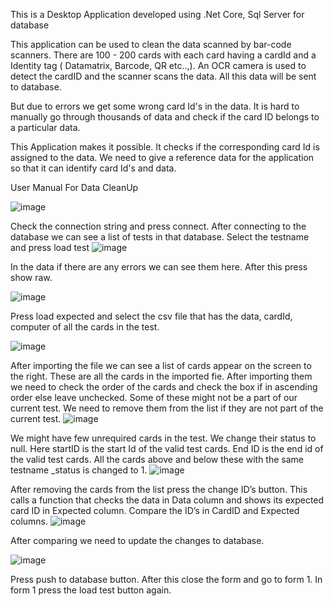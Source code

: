 This is a Desktop Application developed using .Net Core, Sql Server for database

This application can be used to clean the data scanned by bar-code scanners. There are 100 - 200 cards with each card having a cardId and a Identity tag ( Datamatrix, Barcode, QR etc..,). An OCR camera is used to detect the cardID and the scanner scans the data. All this data will be sent to database.

But due to errors we get some wrong card Id's in the data. It is hard to manually go through thousands of data and check if the card ID belongs to a particular data. 

This Application makes it possible. It checks if the corresponding card Id is assigned to the data. We need to give a reference data for the application so that it can identify card Id's and data.

User Manual For Data CleanUp

 ![image](https://github.com/VamshiChirumani/Barcode-Data-Cleanup/assets/92098361/4e6daaf5-fcfc-49c2-abfa-50c8b39bb0dc)

Check the connection string and press connect. 
After connecting to the database we can see a list of tests in that database.
 Select the testname and press load test
![image](https://github.com/VamshiChirumani/Barcode-Data-Cleanup/assets/92098361/9bd58362-5256-421e-953a-606c076852b7)

 
In the data if there are any errors we can see them here. 
After this press show raw.

 ![image](https://github.com/VamshiChirumani/Barcode-Data-Cleanup/assets/92098361/b2cc4ae5-9471-4803-8427-829640634ba4)

Press load expected and select the csv file that has the data, cardId, computer of all the cards in the test.

 ![image](https://github.com/VamshiChirumani/Barcode-Data-Cleanup/assets/92098361/34cf3b24-ddcc-4573-8320-b9439f8d3838)


After importing the file we can see a list of cards appear on the screen to the right. These are all the cards in the imported fie.
After importing them we need to check the order of the cards and check the box if in ascending order else leave unchecked.
Some of these might not be a part of our current test.
We need to remove them from the list if they are not part of the current test.
![image](https://github.com/VamshiChirumani/Barcode-Data-Cleanup/assets/92098361/761c2284-b9ec-495d-8c2a-510a76dcc540)
 

We might have few unrequired cards in the test. We change their status to null.
Here startID is the start Id of the valid test cards.
End ID is the end id of the valid test cards.
All the cards above and below these with the same testname _status is changed to 1.
 ![image](https://github.com/VamshiChirumani/Barcode-Data-Cleanup/assets/92098361/72492f49-b8da-444e-adfa-65d395bfe5fb)


After removing the cards from the list press the change ID’s button. 
This calls a function that checks the data in Data column and shows its expected card ID in Expected column.
Compare the ID’s in CardID and Expected columns.
 ![image](https://github.com/VamshiChirumani/Barcode-Data-Cleanup/assets/92098361/2913ce0b-ce44-4eff-bdd1-b10b506ecadd)

After comparing we need to update the changes to database.
 
![image](https://github.com/VamshiChirumani/Barcode-Data-Cleanup/assets/92098361/40ccd4da-04a0-481b-acbc-55f8352b93eb)

Press push to database button.
After this close the form and go to form 1.
In form 1 press the load test button again.


